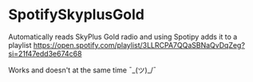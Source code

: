 # SpotifySkyplusGold
Automatically reads SkyPlus Gold radio and using Spotipy adds it to a playlist https://open.spotify.com/playlist/3LLRCPA7QQaSBNaQvDqZeg?si=21f47edd3e674c68

Works and doesn't at the same time ¯\_(ツ)_/¯
